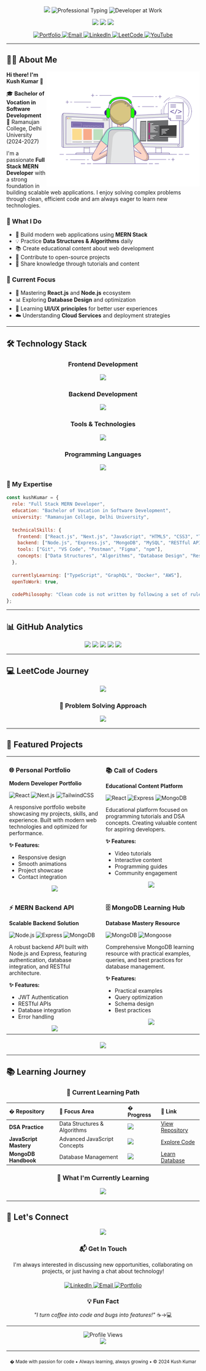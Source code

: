 <!-- Modern Minimalist Tech Theme -->
<div align="center">

<!-- Clean Professional Header -->
<img src="https://capsule-render.vercel.app/api?type=waving&color=gradient&customColorList=24&height=200&section=header&text=Kush%20Kumar&fontSize=50&fontColor=ffffff&animation=fadeIn&fontAlign=50&fontAlignY=35&desc=Full%20Stack%20MERN%20Developer&descAlign=50&descAlignY=55&descSize=20" />

<!-- Professional Typing Animation -->
<img src="https://readme-typing-svg.demolab.com?font=Inter&weight=400&size=30&duration=3000&pause=1000&color=4285F4&center=true&vCenter=true&width=600&height=80&lines=Building+Scalable+Web+Applications;Crafting+Digital+Solutions;MERN+Stack+Specialist;Problem+Solver+%26+Innovator" alt="Professional Typing" />

<!-- Hero Developer GIF -->
<img src="https://media.giphy.com/media/qgQUggAC3Pfv687qPC/giphy.gif" width="400" alt="Developer at Work" />

<!-- Professional Status Badges -->
<p>
  <img src="https://img.shields.io/badge/Status-Available%20for%20Opportunities-4285F4?style=for-the-badge&logo=checkmark&logoColor=white" />
  <img src="https://img.shields.io/badge/Focus-Full%20Stack%20Development-1976D2?style=for-the-badge&logo=code&logoColor=white" />
  <img src="https://img.shields.io/badge/Location-Delhi,%20India-607D8B?style=for-the-badge&logo=location&logoColor=white" />
</p>

<!-- Clean Social Links -->
<p>
  <a href="https://kush-kumar.vercel.app/">
    <img src="https://img.shields.io/badge/Portfolio-4285F4?style=for-the-badge&logo=google-chrome&logoColor=white" alt="Portfolio" />
  </a>
  <a href="mailto:kushkumar.officialsoftwaredev@gmail.com">
    <img src="https://img.shields.io/badge/Email-EA4335?style=for-the-badge&logo=gmail&logoColor=white" alt="Email" />
  </a>
  <a href="https://www.linkedin.com/in/kush-kumar-b10020302/">
    <img src="https://img.shields.io/badge/LinkedIn-0A66C2?style=for-the-badge&logo=linkedin&logoColor=white" alt="LinkedIn" />
  </a>
  <a href="https://leetcode.com/kushkumarkashyap7280">
    <img src="https://img.shields.io/badge/LeetCode-FFA116?style=for-the-badge&logo=leetcode&logoColor=white" alt="LeetCode" />
  </a>
  <a href="https://www.youtube.com/@callofcoders">
    <img src="https://img.shields.io/badge/YouTube-FF0000?style=for-the-badge&logo=youtube&logoColor=white" alt="YouTube" />
  </a>
</p>

</div>

---

## 👨‍💻 About Me

<img align="right" alt="Coding" width="400" src="https://raw.githubusercontent.com/devSouvik/devSouvik/master/gif3.gif">

**Hi there! I'm Kush Kumar** 👋

🎓 **Bachelor of Vocation in Software Development**  
📍 Ramanujan College, Delhi University (2024-2027)

I'm a passionate **Full Stack MERN Developer** with a strong foundation in building scalable web applications. I enjoy solving complex problems through clean, efficient code and am always eager to learn new technologies.

### 🎯 What I Do
- 🚀 Build modern web applications using **MERN Stack**
- 💡 Practice **Data Structures & Algorithms** daily
- 📚 Create educational content about web development
- 🤝 Contribute to open-source projects
- 🎥 Share knowledge through tutorials and content

### 🌟 Current Focus
- 🔧 Mastering **React.js** and **Node.js** ecosystem
- 📊 Exploring **Database Design** and optimization
- 🎨 Learning **UI/UX principles** for better user experiences
- ☁️ Understanding **Cloud Services** and deployment strategies

---

## 🛠️ Technology Stack

<div align="center">

### Frontend Development
<img src="https://skillicons.dev/icons?i=html,css,js,react,redux,nextjs,tailwind,bootstrap&perline=8" />

### Backend Development  
<img src="https://skillicons.dev/icons?i=nodejs,express,mongodb,mysql,postgresql&perline=5" />

### Tools & Technologies
<img src="https://skillicons.dev/icons?i=git,github,vscode,figma,postman,vercel,netlify&perline=7" />

### Programming Languages
<img src="https://skillicons.dev/icons?i=js,typescript,python,java,cpp&perline=5" />

</div>

### 💼 My Expertise

```javascript
const kushKumar = {
  role: "Full Stack MERN Developer",
  education: "Bachelor of Vocation in Software Development",
  university: "Ramanujan College, Delhi University",
  
  technicalSkills: {
    frontend: ["React.js", "Next.js", "JavaScript", "HTML5", "CSS3", "Tailwind CSS"],
    backend: ["Node.js", "Express.js", "MongoDB", "MySQL", "RESTful APIs"],
    tools: ["Git", "VS Code", "Postman", "Figma", "npm"],
    concepts: ["Data Structures", "Algorithms", "Database Design", "Responsive Design"]
  },
  
  currentlyLearning: ["TypeScript", "GraphQL", "Docker", "AWS"],
  openToWork: true,
  
  codePhilosophy: "Clean code is not written by following a set of rules. Clean code is written by programmers who care."
};
```

---

## 📊 GitHub Analytics

<div align="center">

<img width="49%" src="https://github-readme-stats.vercel.app/api?username=kushkumarkashyap7280&show_icons=true&theme=default&include_all_commits=true&count_private=true&bg_color=ffffff&title_color=4285F4&icon_color=1976D2&text_color=333333&border_color=E0E0E0&border_radius=10" />
<img width="49%" src="https://github-readme-stats.vercel.app/api/top-langs/?username=kushkumarkashyap7280&layout=compact&theme=default&bg_color=ffffff&title_color=4285F4&text_color=333333&border_color=E0E0E0&border_radius=10" />

<img width="60%" src="https://github-readme-streak-stats.herokuapp.com/?user=kushkumarkashyap7280&theme=default&background=ffffff&stroke=4285F4&ring=1976D2&fire=4285F4&currStreakNum=333333&sideNums=333333&currStreakLabel=4285F4&sideLabels=1976D2&dates=666666&border=E0E0E0" />

<img width="100%" src="https://github-readme-activity-graph.vercel.app/graph?username=kushkumarkashyap7280&bg_color=ffffff&color=4285F4&line=1976D2&point=4285F4&area=true&hide_border=true&custom_title=Contribution%20Activity" />

<img src="https://github-profile-trophy.vercel.app/?username=kushkumarkashyap7280&theme=flat&no-frame=true&margin-w=10&margin-h=10&column=4&row=2&title=Commit,Stars,Repositories,PullRequest" />

</div>

---

## 💻 LeetCode Journey

<div align="center">

<img src="https://leetcard.jacoblin.cool/kushkumarkashyap7280?theme=light&font=Inter&ext=activity&border=1&border_color=E0E0E0" />

### 🎯 Problem Solving Approach
<img src="https://readme-typing-svg.demolab.com?font=Inter&size=18&duration=3000&pause=1000&color=4285F4&center=true&vCenter=true&width=500&height=60&lines=Daily+DSA+Practice;Algorithmic+Problem+Solving;Code+Optimization;Pattern+Recognition" />

</div>

---

## 🚀 Featured Projects

<div align="center">

<table>
<tr>
<td width="50%" valign="top">

### 🌐 Personal Portfolio
**Modern Developer Portfolio**

![React](https://img.shields.io/badge/React-61DAFB?style=flat-square&logo=react&logoColor=black)
![Next.js](https://img.shields.io/badge/Next.js-000000?style=flat-square&logo=next.js&logoColor=white)
![TailwindCSS](https://img.shields.io/badge/Tailwind-38B2AC?style=flat-square&logo=tailwind-css&logoColor=white)

A responsive portfolio website showcasing my projects, skills, and experience. Built with modern web technologies and optimized for performance.

**✨ Features:**
- Responsive design
- Smooth animations
- Project showcase
- Contact integration

<div align="center">
<a href="https://kush-kumar.vercel.app/">
  <img src="https://img.shields.io/badge/Live%20Demo-4285F4?style=for-the-badge&logo=google-chrome&logoColor=white" />
</a>
</div>

</td>
<td width="50%" valign="top">

### 📚 Call of Coders
**Educational Content Platform**

![React](https://img.shields.io/badge/React-61DAFB?style=flat-square&logo=react&logoColor=black)
![Express](https://img.shields.io/badge/Express-000000?style=flat-square&logo=express&logoColor=white)
![MongoDB](https://img.shields.io/badge/MongoDB-47A248?style=flat-square&logo=mongodb&logoColor=white)

Educational platform focused on programming tutorials and DSA concepts. Creating valuable content for aspiring developers.

**✨ Features:**
- Video tutorials
- Interactive content
- Programming guides
- Community engagement

<div align="center">
<a href="https://www.youtube.com/@callofcoders">
  <img src="https://img.shields.io/badge/Watch%20Videos-FF0000?style=for-the-badge&logo=youtube&logoColor=white" />
</a>
</div>

</td>
</tr>
<tr>
<td width="50%" valign="top">

### ⚡ MERN Backend API
**Scalable Backend Solution**

![Node.js](https://img.shields.io/badge/Node.js-339933?style=flat-square&logo=node.js&logoColor=white)
![Express](https://img.shields.io/badge/Express-000000?style=flat-square&logo=express&logoColor=white)
![MongoDB](https://img.shields.io/badge/MongoDB-47A248?style=flat-square&logo=mongodb&logoColor=white)

A robust backend API built with Node.js and Express, featuring authentication, database integration, and RESTful architecture.

**✨ Features:**
- JWT Authentication
- RESTful APIs
- Database integration
- Error handling

<div align="center">
<a href="https://github.com/kushkumarkashyap7280/MERN-BACKEND">
  <img src="https://img.shields.io/badge/View%20Code-1976D2?style=for-the-badge&logo=github&logoColor=white" />
</a>
</div>

</td>
<td width="50%" valign="top">

### 🗄️ MongoDB Learning Hub
**Database Mastery Resource**

![MongoDB](https://img.shields.io/badge/MongoDB-47A248?style=flat-square&logo=mongodb&logoColor=white)
![Mongoose](https://img.shields.io/badge/Mongoose-880000?style=flat-square&logo=mongoose&logoColor=white)

Comprehensive MongoDB learning resource with practical examples, queries, and best practices for database management.

**✨ Features:**
- Practical examples
- Query optimization
- Schema design
- Best practices

<div align="center">
<a href="https://github.com/kushkumarkashyap7280/MONGODB">
  <img src="https://img.shields.io/badge/Learn%20More-607D8B?style=for-the-badge&logo=mongodb&logoColor=white" />
</a>
</div>

</td>
</tr>
</table>

<div style="margin-top: 20px;">
<a href="https://github.com/kushkumarkashyap7280?tab=repositories">
  <img src="https://img.shields.io/badge/View%20All%20Projects-4285F4?style=for-the-badge&logo=github&logoColor=white" />
</a>
</div>

</div>

---

## 📚 Learning Journey

<div align="center">

### 🎯 Current Learning Path

| � **Repository** | 🎯 **Focus Area** | � **Progress** | 🔗 **Link** |
|:-|:-|:-|:-|
| **DSA Practice** | Data Structures & Algorithms | ![](https://img.shields.io/badge/85%25-4285F4?style=flat-square) | [View Repository](https://github.com/kushkumarkashyap7280/DSA) |
| **JavaScript Mastery** | Advanced JavaScript Concepts | ![](https://img.shields.io/badge/90%25-1976D2?style=flat-square) | [Explore Code](https://github.com/kushkumarkashyap7280/JAVASCRIPT) |
| **MongoDB Handbook** | Database Management | ![](https://img.shields.io/badge/95%25-607D8B?style=flat-square) | [Learn Database](https://github.com/kushkumarkashyap7280/MONGODB) |

### 📖 What I'm Currently Learning

<img src="https://readme-typing-svg.demolab.com?font=Inter&size=20&duration=3000&pause=1000&color=4285F4&center=true&vCenter=true&width=500&height=60&lines=TypeScript+Development;GraphQL+APIs;Docker+Containerization;Cloud+Deployment;System+Design" />

</div>

---

## 🤝 Let's Connect

<div align="center">

<img src="https://readme-typing-svg.demolab.com?font=Inter&size=25&duration=3000&pause=1000&color=4285F4&center=true&vCenter=true&width=600&height=70&lines=Let's+Build+Something+Amazing!;Open+to+New+Opportunities;Ready+to+Collaborate!" />

### 📬 Get In Touch

I'm always interested in discussing new opportunities, collaborating on projects, or just having a chat about technology!

<div style="margin: 20px 0;">
  <a href="https://www.linkedin.com/in/kush-kumar-b10020302/">
    <img src="https://img.shields.io/badge/LinkedIn-0A66C2?style=for-the-badge&logo=linkedin&logoColor=white" alt="LinkedIn" />
  </a>
  <a href="mailto:kushkumar.officialsoftwaredev@gmail.com">
    <img src="https://img.shields.io/badge/Email-EA4335?style=for-the-badge&logo=gmail&logoColor=white" alt="Email" />
  </a>
  <a href="https://kush-kumar.vercel.app/">
    <img src="https://img.shields.io/badge/Portfolio-4285F4?style=for-the-badge&logo=google-chrome&logoColor=white" alt="Portfolio" />
  </a>
</div>

### 💡 Fun Fact
*"I turn coffee into code and bugs into features!"* ☕→💻

---

<img src="https://komarev.com/ghpvc/?username=kushkumarkashyap7280&style=for-the-badge&color=4285F4" alt="Profile Views" />

</div>

<div align="center">
  <img src="https://capsule-render.vercel.app/api?type=waving&color=gradient&customColorList=24&height=120&section=footer&animation=fadeIn" />
</div>

---

<div align="center">
  <sub>� Made with passion for code • Always learning, always growing • © 2024 Kush Kumar</sub>
</div>
